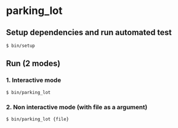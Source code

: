 # parking_lot

## Setup dependencies and run automated test ##

```
$ bin/setup
```

## Run (2 modes) ##

### 1. Interactive mode ###
```
$ bin/parking_lot
```

### 2. Non interactive mode (with file as a argument) ###
```
$ bin/parking_lot {file}
```

